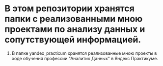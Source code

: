 # В этом репозитории хранятся папки с реализованными мною проектами по анализу данных и сопутствующей информацией. 
1) В папке yandex_practicum хранятся реализованные мною проекты в ходе обучения профессии "Аналитик Данных" в Яндекс Практикуме. 
   
